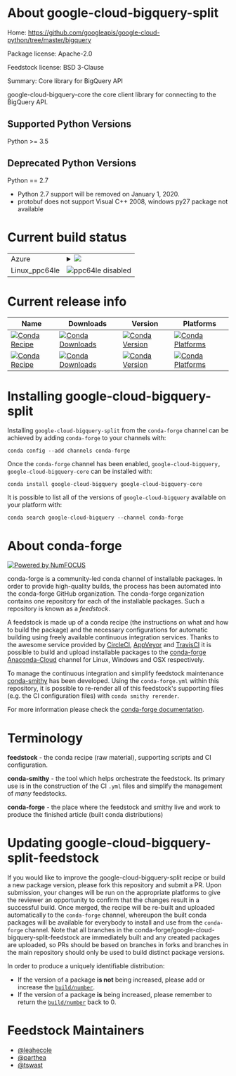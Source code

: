 About google-cloud-bigquery-split
=================================

Home: https://github.com/googleapis/google-cloud-python/tree/master/bigquery

Package license: Apache-2.0

Feedstock license: BSD 3-Clause

Summary: Core library for BigQuery API

google-cloud-bigquery-core the core client library for connecting to the BigQuery API.

Supported Python Versions
-------------------------
Python >= 3.5

Deprecated Python Versions
--------------------------
Python == 2.7

- Python 2.7 support will be removed on January 1, 2020.
- protobuf does not support Visual C++ 2008, windows py27 package not available


Current build status
====================


<table>
    
  <tr>
    <td>Azure</td>
    <td>
      <details>
        <summary>
          <a href="https://dev.azure.com/conda-forge/feedstock-builds/_build/latest?definitionId=5584&branchName=master">
            <img src="https://dev.azure.com/conda-forge/feedstock-builds/_apis/build/status/google-cloud-bigquery-feedstock?branchName=master">
          </a>
        </summary>
        <table>
          <thead><tr><th>Variant</th><th>Status</th></tr></thead>
          <tbody><tr>
              <td>linux_python2.7.____cpython</td>
              <td>
                <a href="https://dev.azure.com/conda-forge/feedstock-builds/_build/latest?definitionId=5584&branchName=master">
                  <img src="https://dev.azure.com/conda-forge/feedstock-builds/_apis/build/status/google-cloud-bigquery-feedstock?branchName=master&jobName=linux&configuration=linux_python2.7.____cpython" alt="variant">
                </a>
              </td>
            </tr><tr>
              <td>linux_python3.6.____cpython</td>
              <td>
                <a href="https://dev.azure.com/conda-forge/feedstock-builds/_build/latest?definitionId=5584&branchName=master">
                  <img src="https://dev.azure.com/conda-forge/feedstock-builds/_apis/build/status/google-cloud-bigquery-feedstock?branchName=master&jobName=linux&configuration=linux_python3.6.____cpython" alt="variant">
                </a>
              </td>
            </tr><tr>
              <td>linux_python3.7.____cpython</td>
              <td>
                <a href="https://dev.azure.com/conda-forge/feedstock-builds/_build/latest?definitionId=5584&branchName=master">
                  <img src="https://dev.azure.com/conda-forge/feedstock-builds/_apis/build/status/google-cloud-bigquery-feedstock?branchName=master&jobName=linux&configuration=linux_python3.7.____cpython" alt="variant">
                </a>
              </td>
            </tr><tr>
              <td>linux_python3.8.____cpython</td>
              <td>
                <a href="https://dev.azure.com/conda-forge/feedstock-builds/_build/latest?definitionId=5584&branchName=master">
                  <img src="https://dev.azure.com/conda-forge/feedstock-builds/_apis/build/status/google-cloud-bigquery-feedstock?branchName=master&jobName=linux&configuration=linux_python3.8.____cpython" alt="variant">
                </a>
              </td>
            </tr><tr>
              <td>osx_python2.7.____cpython</td>
              <td>
                <a href="https://dev.azure.com/conda-forge/feedstock-builds/_build/latest?definitionId=5584&branchName=master">
                  <img src="https://dev.azure.com/conda-forge/feedstock-builds/_apis/build/status/google-cloud-bigquery-feedstock?branchName=master&jobName=osx&configuration=osx_python2.7.____cpython" alt="variant">
                </a>
              </td>
            </tr><tr>
              <td>osx_python3.6.____cpython</td>
              <td>
                <a href="https://dev.azure.com/conda-forge/feedstock-builds/_build/latest?definitionId=5584&branchName=master">
                  <img src="https://dev.azure.com/conda-forge/feedstock-builds/_apis/build/status/google-cloud-bigquery-feedstock?branchName=master&jobName=osx&configuration=osx_python3.6.____cpython" alt="variant">
                </a>
              </td>
            </tr><tr>
              <td>osx_python3.7.____cpython</td>
              <td>
                <a href="https://dev.azure.com/conda-forge/feedstock-builds/_build/latest?definitionId=5584&branchName=master">
                  <img src="https://dev.azure.com/conda-forge/feedstock-builds/_apis/build/status/google-cloud-bigquery-feedstock?branchName=master&jobName=osx&configuration=osx_python3.7.____cpython" alt="variant">
                </a>
              </td>
            </tr><tr>
              <td>osx_python3.8.____cpython</td>
              <td>
                <a href="https://dev.azure.com/conda-forge/feedstock-builds/_build/latest?definitionId=5584&branchName=master">
                  <img src="https://dev.azure.com/conda-forge/feedstock-builds/_apis/build/status/google-cloud-bigquery-feedstock?branchName=master&jobName=osx&configuration=osx_python3.8.____cpython" alt="variant">
                </a>
              </td>
            </tr><tr>
              <td>win_python3.6.____cpythonvc14</td>
              <td>
                <a href="https://dev.azure.com/conda-forge/feedstock-builds/_build/latest?definitionId=5584&branchName=master">
                  <img src="https://dev.azure.com/conda-forge/feedstock-builds/_apis/build/status/google-cloud-bigquery-feedstock?branchName=master&jobName=win&configuration=win_python3.6.____cpythonvc14" alt="variant">
                </a>
              </td>
            </tr><tr>
              <td>win_python3.7.____cpythonvc14</td>
              <td>
                <a href="https://dev.azure.com/conda-forge/feedstock-builds/_build/latest?definitionId=5584&branchName=master">
                  <img src="https://dev.azure.com/conda-forge/feedstock-builds/_apis/build/status/google-cloud-bigquery-feedstock?branchName=master&jobName=win&configuration=win_python3.7.____cpythonvc14" alt="variant">
                </a>
              </td>
            </tr><tr>
              <td>win_python3.8.____cpythonvc14</td>
              <td>
                <a href="https://dev.azure.com/conda-forge/feedstock-builds/_build/latest?definitionId=5584&branchName=master">
                  <img src="https://dev.azure.com/conda-forge/feedstock-builds/_apis/build/status/google-cloud-bigquery-feedstock?branchName=master&jobName=win&configuration=win_python3.8.____cpythonvc14" alt="variant">
                </a>
              </td>
            </tr>
          </tbody>
        </table>
      </details>
    </td>
  </tr>
  <tr>
    <td>Linux_ppc64le</td>
    <td>
      <img src="https://img.shields.io/badge/ppc64le-disabled-lightgrey.svg" alt="ppc64le disabled">
    </td>
  </tr>
</table>

Current release info
====================

| Name | Downloads | Version | Platforms |
| --- | --- | --- | --- |
| [![Conda Recipe](https://img.shields.io/badge/recipe-google--cloud--bigquery-green.svg)](https://anaconda.org/conda-forge/google-cloud-bigquery) | [![Conda Downloads](https://img.shields.io/conda/dn/conda-forge/google-cloud-bigquery.svg)](https://anaconda.org/conda-forge/google-cloud-bigquery) | [![Conda Version](https://img.shields.io/conda/vn/conda-forge/google-cloud-bigquery.svg)](https://anaconda.org/conda-forge/google-cloud-bigquery) | [![Conda Platforms](https://img.shields.io/conda/pn/conda-forge/google-cloud-bigquery.svg)](https://anaconda.org/conda-forge/google-cloud-bigquery) |
| [![Conda Recipe](https://img.shields.io/badge/recipe-google--cloud--bigquery--core-green.svg)](https://anaconda.org/conda-forge/google-cloud-bigquery-core) | [![Conda Downloads](https://img.shields.io/conda/dn/conda-forge/google-cloud-bigquery-core.svg)](https://anaconda.org/conda-forge/google-cloud-bigquery-core) | [![Conda Version](https://img.shields.io/conda/vn/conda-forge/google-cloud-bigquery-core.svg)](https://anaconda.org/conda-forge/google-cloud-bigquery-core) | [![Conda Platforms](https://img.shields.io/conda/pn/conda-forge/google-cloud-bigquery-core.svg)](https://anaconda.org/conda-forge/google-cloud-bigquery-core) |

Installing google-cloud-bigquery-split
======================================

Installing `google-cloud-bigquery-split` from the `conda-forge` channel can be achieved by adding `conda-forge` to your channels with:

```
conda config --add channels conda-forge
```

Once the `conda-forge` channel has been enabled, `google-cloud-bigquery, google-cloud-bigquery-core` can be installed with:

```
conda install google-cloud-bigquery google-cloud-bigquery-core
```

It is possible to list all of the versions of `google-cloud-bigquery` available on your platform with:

```
conda search google-cloud-bigquery --channel conda-forge
```


About conda-forge
=================

[![Powered by NumFOCUS](https://img.shields.io/badge/powered%20by-NumFOCUS-orange.svg?style=flat&colorA=E1523D&colorB=007D8A)](http://numfocus.org)

conda-forge is a community-led conda channel of installable packages.
In order to provide high-quality builds, the process has been automated into the
conda-forge GitHub organization. The conda-forge organization contains one repository
for each of the installable packages. Such a repository is known as a *feedstock*.

A feedstock is made up of a conda recipe (the instructions on what and how to build
the package) and the necessary configurations for automatic building using freely
available continuous integration services. Thanks to the awesome service provided by
[CircleCI](https://circleci.com/), [AppVeyor](https://www.appveyor.com/)
and [TravisCI](https://travis-ci.com/) it is possible to build and upload installable
packages to the [conda-forge](https://anaconda.org/conda-forge)
[Anaconda-Cloud](https://anaconda.org/) channel for Linux, Windows and OSX respectively.

To manage the continuous integration and simplify feedstock maintenance
[conda-smithy](https://github.com/conda-forge/conda-smithy) has been developed.
Using the ``conda-forge.yml`` within this repository, it is possible to re-render all of
this feedstock's supporting files (e.g. the CI configuration files) with ``conda smithy rerender``.

For more information please check the [conda-forge documentation](https://conda-forge.org/docs/).

Terminology
===========

**feedstock** - the conda recipe (raw material), supporting scripts and CI configuration.

**conda-smithy** - the tool which helps orchestrate the feedstock.
                   Its primary use is in the construction of the CI ``.yml`` files
                   and simplify the management of *many* feedstocks.

**conda-forge** - the place where the feedstock and smithy live and work to
                  produce the finished article (built conda distributions)


Updating google-cloud-bigquery-split-feedstock
==============================================

If you would like to improve the google-cloud-bigquery-split recipe or build a new
package version, please fork this repository and submit a PR. Upon submission,
your changes will be run on the appropriate platforms to give the reviewer an
opportunity to confirm that the changes result in a successful build. Once
merged, the recipe will be re-built and uploaded automatically to the
`conda-forge` channel, whereupon the built conda packages will be available for
everybody to install and use from the `conda-forge` channel.
Note that all branches in the conda-forge/google-cloud-bigquery-split-feedstock are
immediately built and any created packages are uploaded, so PRs should be based
on branches in forks and branches in the main repository should only be used to
build distinct package versions.

In order to produce a uniquely identifiable distribution:
 * If the version of a package **is not** being increased, please add or increase
   the [``build/number``](https://conda.io/docs/user-guide/tasks/build-packages/define-metadata.html#build-number-and-string).
 * If the version of a package **is** being increased, please remember to return
   the [``build/number``](https://conda.io/docs/user-guide/tasks/build-packages/define-metadata.html#build-number-and-string)
   back to 0.

Feedstock Maintainers
=====================

* [@leahecole](https://github.com/leahecole/)
* [@parthea](https://github.com/parthea/)
* [@tswast](https://github.com/tswast/)

